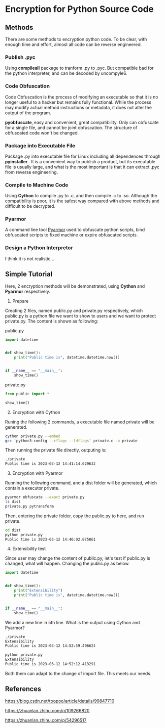 # Encryption for Python Source Code
## Methods
There are some methods to encryption python code. To be clear, with enough time and effort, almost all code can be reverse engineered. 
### Publish .pyc
Using **compileall** package to tranform .py to .pyc. But compatible bad for the python interpreter, and can be decoded by uncompyle6.

### Code Obfuscation
Code Obfuscation is the process of modifying an executable so that it is no longer useful to a hacker but remains fully functional. While the process may modify actual method instructions or metadata, it does not alter the output of the program. 

 **pyobfuscate**,  easy and convenient, great compatibility. Only can obfuscate for a single file, and cannot be joint obfuscation. The structure of obfuscated code won't be changed.

### Package into Executable File
Package .py into executable file for Linux including all dependences through **pyinstaller** . It is a convenient way to publish a product, but its executable file is usually large, and what is the most important is that it can extract .pyc from reverse engineering.

### Compile to Machine Code 
Using **Cython** to compile .py to .c, and then compile .c to .so. Although the compatibility is poor, it is the safest way compared with above methods and difficult to be decrypted. 

### Pyarmor
A command line tool [Pyarmor](https://pyarmor.readthedocs.io/zh/v5.7.6/usage.html) used to obfuscate python scripts, bind obfuscated scripts to fixed machine or expire obfuscated scripts.

### Design a Python Interpretor
I think it is not realistic...

## Simple Tutorial
Here, 2 encryption methods will be demonstrated, using **Cython** and **Pyarmor** respectively.

1. Prepare

Creating 2 files, named public.py and private.py respectively, which public.py is a python file we want to show to users and we want to protect private.py. The content is shown as following:

public.py
```python
import datetime


def show_time():
    print("Public time is", datetime.datetime.now())


if __name__ == "__main__":
    show_time()
```
private.py
```python
from public import *

show_time()
```

2.  Encryption with Cython

Runing the following 2 commands, a executable file named private will be generated. 
```bash
cython private.py --embed
gcc `python3-config --cflags --ldflags` private.c -o private
```
Then running the private file directly, outputing is:
```bash
./private 
Public time is 2023-03-12 14:41:14.629632
```

3. Encryption with Pyarmor

Running the following command, and a dist folder will be generated, which contain a executor private.
```bash
pyarmor obfuscate --exact private.py
ls dist
private.py pytransform
```
Then, entering the private folder, copy the public.py to here, and run private.
```bash
cd dist
python private.py 
Public time is 2023-03-12 14:46:02.075861
```

4. Extensibility test

Since user may change the content of public.py, let's test if public.py is changed, what will happen. Changing the public.py as below.
```python
import datetime


def show_time():
    print("Extensibility")
    print("Public time is", datetime.datetime.now())


if __name__ == "__main__":
    show_time()
```
We add a new line in 5th line. What is the output using Cython and Pyarmor?

```bash
./private 
Extensibility
Public time is 2023-03-12 14:52:59.496624
```

```bash
python private.py 
Extensibility
Public time is 2023-03-12 14:52:12.413291
```
Both them can adapt to the change of import file. This meets our needs.

## References
https://blog.csdn.net/toopoo/article/details/99847710

https://zhuanlan.zhihu.com/p/109266820

https://zhuanlan.zhihu.com/p/54296517

